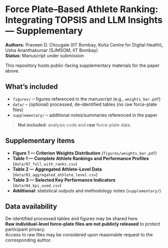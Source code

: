 # Force Plate–Based Athlete Ranking: Integrating TOPSIS and LLM Insights — Supplementary

**Authors:** Praveen D. Chougale (IIT Bombay, Koita Centre for Digital Health), Usha Ananthakumar (SJMSOM, IIT Bombay)  
**Status:** Manuscript under submission

This repository hosts public-facing supplementary materials for the paper above.

## What’s included
- `figures/` – figures referenced in the manuscript (e.g., `weights_bar.pdf`)
- `data/` – (optional) processed, de-identified tables (no raw force-plate files)
- `supplementary/` – additional notes/summaries referenced in the paper

> **Not included:** analysis code and **raw** force-plate data.

## Supplementary items
- **Figure 1 — Criterion Weights Distribution** (`figures/weights_bar.pdf`)
- **Table 1 — Complete Athlete Rankings and Performance Profiles** (`data/07_full_with_ranks.csv`)
- **Table 2 — Aggregated Athlete-Level Data** (`data/03_aggregated_athlete_level.csv`)
- **Table 3 — Selected Key Performance Indicators** (`data/04_kpi_used.csv`)
- **Additional**: statistical outputs and methodology notes (`supplementary/`)

## Data availability
De-identified processed tables and figures may be shared here.  
**Raw individual-level force-plate files are not publicly released** to protect participant privacy.  
Access to raw files may be considered upon reasonable request to the corresponding author.

